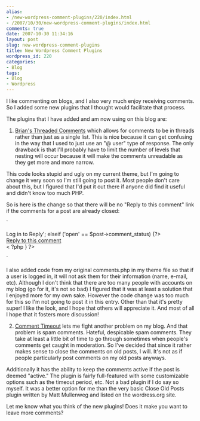 ```yaml
---
alias:
- /new-wordpress-comment-plugins/220/index.html
- /2007/10/30/new-wordpress-comment-plugins/index.html
comments: true
date: 2007-10-30 11:34:16
layout: post
slug: new-wordpress-comment-plugins
title: New Wordpress Comment Plugins
wordpress_id: 220
categories:
- Blog
tags:
- Blog
- Wordpress
---
```


I like commenting on blogs, and I also very much enjoy receiving comments.  So I added some new plugins that I thought would facilitate that process.

The plugins that I have added and am now using on this blog are:




  1. [Brian's Threaded Comments](http://meidell.dk/archives/2006/12/19/brians-threaded-comments-159/) which allows for comments to be in threads rather than just as a single list.  This is nice because it can get confusing in the way that I used to just use an "@ user" type of response.  The only drawback is that I'll probably have to limit the number of levels that nesting will occur because it will make the comments unreadable as they get more and more narrow.  

This code looks stupid and ugly on my current theme, but I'm going to change it very soon so I'm still going to post it.  Most people don't care about this, but I figured that I'd put it out there if anyone did find it useful and didn't know too much PHP.

So is here is the change so that there will be no "Reply to this comment" link if the comments for a post are already closed:

`<div class='reply'><?php global $user_ID; global $post; if ( get_option("comment_registration") && !$user_ID ) 
  echo '<a href="'.get_option('siteurl') .                                                                                                                                                  
  '/wp-login.php?redirect_to=' . get_permalink() .                                                                                                                         
  '">Log in to Reply'; 
elseif ('open' == $post->comment_status) {?>                                      
  <a href='#' onclick='moveAddCommentBelow("div-comment-<?php echo $c->comment_ID ?>", < ?php echo
  $c->comment_ID ?>, true); return false;'>Reply to this comment</a>       
< ?php } ?>                                                                                                                                                              
</div>`

I also added code from my original comments.php in my theme file so that if a user is logged in, it will not ask them for their information (name, e-mail, etc).  Although I don't think that there are too many people with accounts on my blog (go for it, it's not so bad) I figured that it was at least a solution that I enjoyed more for my own sake.  However the code change was too much for this so I'm not going to post it in this entry.
Other than that it's pretty super!  I like the look, and I hope that others will appreciate it.  And most of all I hope that it fosters more discussion!


  2. [Comment Timeout](http://www.jamesmckay.net/code/comment-timeout/) lets me fight another problem on my blog.  And that problem is spam comments.  Hateful, despicable spam comments.  They take at least a little bit of time to go through sometimes when people's comments get caught in moderation.  So I've decided that since it rather makes sense to close the comments on old posts, I will.  It's not as if people particularly post comments on my old posts anyways.

Additionally it has the ability to keep the comments active if the post is deemed "active."  The plugin is fairly full-featured with some customizable options such as the timeout period, etc.  Not a bad plugin if I do say so myself.  It was a better option for me than the very basic Close Old Posts plugin written by Matt Mullenweg and listed on the wordress.org site.



Let me know what you think of the new plugins!  Does it make you want to leave more comments?
